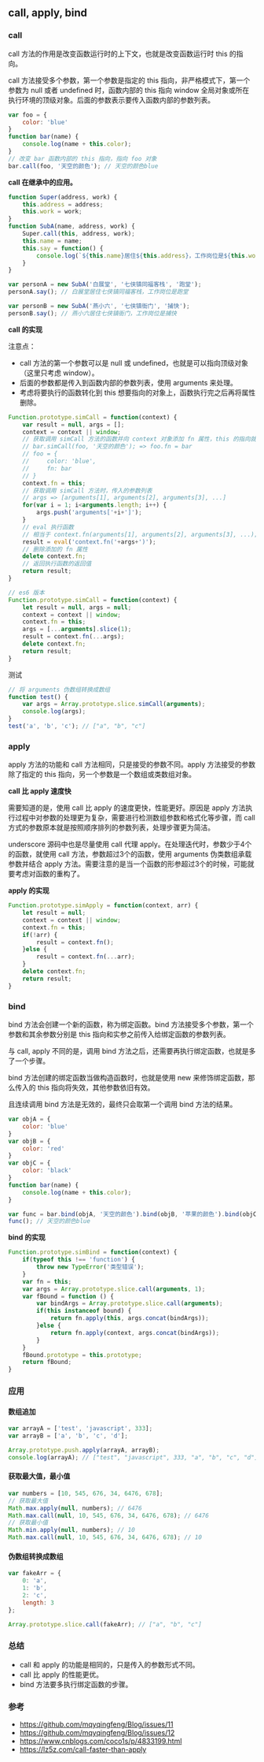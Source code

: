 ## call, apply, bind

### call

call 方法的作用是改变函数运行时的上下文，也就是改变函数运行时 this 的指向。

call 方法接受多个参数，第一个参数是指定的 this 指向，非严格模式下，第一个参数为 null 或者 undefined 时，函数内部的 this 指向 window 全局对象或所在执行环境的顶级对象。后面的参数表示要传入函数内部的参数列表。

```javascript
var foo = {
    color: 'blue'
}
function bar(name) {
    console.log(name + this.color);
}
// 改变 bar 函数内部的 this 指向，指向 foo 对象
bar.call(foo, '天空的颜色'); // 天空的颜色blue
```

**call 在继承中的应用。**

```javascript
function Super(address, work) {
    this.address = address;
    this.work = work;
}
function SubA(name, address, work) {
    Super.call(this, address, work);
    this.name = name;
    this.say = function() {
        console.log(`${this.name}居住${this.address}，工作岗位是${this.work}`);
    }
}

var personA = new SubA('白展堂', '七侠镇同福客栈', '跑堂');
personA.say(); // 白展堂居住七侠镇同福客栈，工作岗位是跑堂

var personB = new SubA('燕小六', '七侠镇衙门', '捕快');
personB.say(); // 燕小六居住七侠镇衙门，工作岗位是捕快
```

**call 的实现**

注意点：

* call 方法的第一个参数可以是 null 或 undefined，也就是可以指向顶级对象（这里只考虑 window）。
* 后面的参数都是传入到函数内部的参数列表，使用 arguments 来处理。
* 考虑将要执行的函数转化到 this 想要指向的对象上，函数执行完之后再将属性删除。

```javascript
Function.prototype.simCall = function(context) {
    var result = null, args = [];
    context = context || window;
    // 获取调用 simCall 方法的函数并向 context 对象添加 fn 属性，this 的指向就是调用函数
    // bar.simCall(foo, '天空的颜色'); => foo.fn = bar
    // foo = {
    //     color: 'blue',
    //     fn: bar
    // }
    context.fn = this;
    // 获取调用 simCall 方法时，传入的参数列表
    // args => [arguments[1], arguments[2], arguments[3], ...]
    for(var i = 1; i<arguments.length; i++) {
        args.push('arguments['+i+']');
    }
    // eval 执行函数
    // 相当于 context.fn(arguments[1], arguments[2], arguments[3], ...);
    result = eval('context.fn('+args+')');
    // 删除添加的 fn 属性
    delete context.fn;
    // 返回执行函数的返回值
    return result;
}
```

```javascript
// es6 版本
Function.prototype.simCall = function(context) {
    let result = null, args = null;
    context = context || window;
    context.fn = this;
    args = [...arguments].slice(1);
    result = context.fn(...args);
    delete context.fn;
    return result;
}
```

测试

```javascript
// 将 arguments 伪数组转换成数组
function test() {
    var args = Array.prototype.slice.simCall(arguments);
    console.log(args);
}
test('a', 'b', 'c'); // ["a", "b", "c"]
```

### apply

apply 方法的功能和 call 方法相同，只是接受的参数不同。apply 方法接受的参数除了指定的 this 指向，另一个参数是一个数组或类数组对象。

**call 比 apply 速度快**

需要知道的是，使用 call 比 apply 的速度更快，性能更好。原因是 apply 方法执行过程中对参数的处理更为复杂，需要进行检测数组参数和格式化等步骤，而 call 方式的参数原本就是按照顺序排列的参数列表，处理步骤更为简洁。

underscore 源码中也是尽量使用 call 代理 apply。在处理迭代时，参数少于4个的函数，就使用 call 方法，参数超过3个的函数，使用 arguments 伪类数组承载参数并结合 apply 方法。需要注意的是当一个函数的形参超过3个的时候，可能就要考虑对函数的重构了。

**apply 的实现**

```javascript
Function.prototype.simApply = function(context, arr) {
    let result = null;
    context = context || window;
    context.fn = this;
    if(!arr) {
        result = context.fn();
    }else {
        result = context.fn(...arr);
    }
    delete context.fn;
    return result;
}
```

### bind

bind 方法会创建一个新的函数，称为绑定函数。bind 方法接受多个参数，第一个参数和其余参数分别是 this 指向和实参之前传入给绑定函数的参数列表。

与 call, apply 不同的是，调用 bind 方法之后，还需要再执行绑定函数，也就是多了一个步骤。

bind 方法创建的绑定函数当做构造函数时，也就是使用 new 来修饰绑定函数，那么传入的 this 指向将失效，其他参数依旧有效。

且连续调用 bind 方法是无效的，最终只会取第一个调用 bind 方法的结果。

```javascript
var objA = {
    color: 'blue'
}
var objB = {
    color: 'red'
}
var objC = {
    color: 'black'
}
function bar(name) {
    console.log(name + this.color);
}

var func = bar.bind(objA, '天空的颜色').bind(objB, '苹果的颜色').bind(objC, '乌云的颜色');
func(); // 天空的颜色blue
```

**bind 的实现**

```javascript
Function.prototype.simBind = function(context) {
    if(typeof this !== 'function') {
        throw new TypeError('类型错误');
    }
    var fn = this;
    var args = Array.prototype.slice.call(arguments, 1);
    var fBound = function () {
        var bindArgs = Array.prototype.slice.call(arguments);
        if(this instanceof bound) {
            return fn.apply(this, args.concat(bindArgs));
        }else {
            return fn.apply(context, args.concat(bindArgs));
        }
    }
    fBound.prototype = this.prototype;
    return fBound;
}
```

### 应用

#### 数组追加

```javascript
var arrayA = ['test', 'javascript', 333];
var arrayB = ['a', 'b', 'c', 'd'];

Array.prototype.push.apply(arrayA, arrayB);
console.log(arrayA); // ["test", "javascript", 333, "a", "b", "c", "d"]
```

#### 获取最大值，最小值

```javascript
var numbers = [10, 545, 676, 34, 6476, 678];
// 获取最大值
Math.max.apply(null, numbers); // 6476
Math.max.call(null, 10, 545, 676, 34, 6476, 678); // 6476
// 获取最小值
Math.min.apply(null, numbers); // 10
Math.max.call(null, 10, 545, 676, 34, 6476, 678); // 10
```

#### 伪数组转换成数组

```javascript
var fakeArr = {
    0: 'a',
    1: 'b',
    2: 'c',
    length: 3
};

Array.prototype.slice.call(fakeArr); // ["a", "b", "c"]
```

### 总结

* call 和 apply 的功能是相同的，只是传入的参数形式不同。
* call 比 apply 的性能更优。
* bind 方法要多执行绑定函数的步骤。

### 参考

* https://github.com/mqyqingfeng/Blog/issues/11
* https://github.com/mqyqingfeng/Blog/issues/12
* https://www.cnblogs.com/coco1s/p/4833199.html
* https://lz5z.com/call-faster-than-apply
